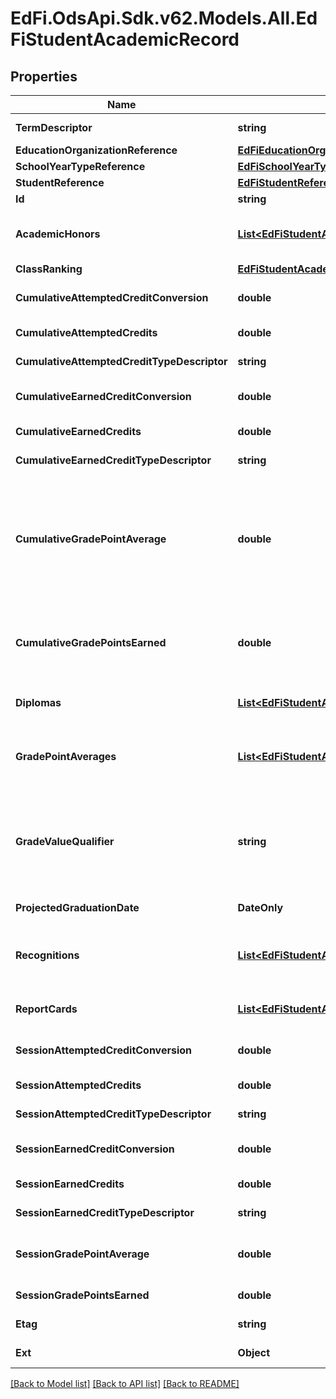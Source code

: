 # EdFi.OdsApi.Sdk.v62.Models.All.EdFiStudentAcademicRecord

## Properties

Name | Type | Description | Notes
------------ | ------------- | ------------- | -------------
**TermDescriptor** | **string** | The term for the session during the school year. | 
**EducationOrganizationReference** | [**EdFiEducationOrganizationReference**](EdFiEducationOrganizationReference.md) |  | 
**SchoolYearTypeReference** | [**EdFiSchoolYearTypeReference**](EdFiSchoolYearTypeReference.md) |  | 
**StudentReference** | [**EdFiStudentReference**](EdFiStudentReference.md) |  | 
**Id** | **string** |  | [optional] 
**AcademicHonors** | [**List&lt;EdFiStudentAcademicRecordAcademicHonor&gt;**](EdFiStudentAcademicRecordAcademicHonor.md) | An unordered collection of studentAcademicRecordAcademicHonors. Academic distinctions earned by or awarded to the student. | [optional] 
**ClassRanking** | [**EdFiStudentAcademicRecordClassRanking**](EdFiStudentAcademicRecordClassRanking.md) |  | [optional] 
**CumulativeAttemptedCreditConversion** | **double** | Conversion factor that when multiplied by the number of credits is equivalent to Carnegie units. | [optional] 
**CumulativeAttemptedCredits** | **double** | The value of credits or units of value awarded for the completion of a course. | [optional] 
**CumulativeAttemptedCreditTypeDescriptor** | **string** | The type of credits or units of value awarded for the completion of a course. | [optional] 
**CumulativeEarnedCreditConversion** | **double** | Conversion factor that when multiplied by the number of credits is equivalent to Carnegie units. | [optional] 
**CumulativeEarnedCredits** | **double** | The value of credits or units of value awarded for the completion of a course. | [optional] 
**CumulativeEarnedCreditTypeDescriptor** | **string** | The type of credits or units of value awarded for the completion of a course. | [optional] 
**CumulativeGradePointAverage** | **double** | A measure of average performance in all courses taken by an individual during his or her school career as determined for record-keeping purposes. This is obtained by dividing the total grade points received by the total number of credits attempted. This usually includes grade points received and credits attempted in his or her current school as well as those transferred from schools in which the individual was previously enrolled. | [optional] 
**CumulativeGradePointsEarned** | **double** | The cumulative number of grade points an individual earns by successfully completing courses or examinations during his or her enrollment in the current school as well as those transferred from schools in which the individual had been previously enrolled. | [optional] 
**Diplomas** | [**List&lt;EdFiStudentAcademicRecordDiploma&gt;**](EdFiStudentAcademicRecordDiploma.md) | An unordered collection of studentAcademicRecordDiplomas. Diploma(s) earned by the student. | [optional] 
**GradePointAverages** | [**List&lt;EdFiStudentAcademicRecordGradePointAverage&gt;**](EdFiStudentAcademicRecordGradePointAverage.md) | An unordered collection of studentAcademicRecordGradePointAverages. The grade point average for an individual computed as the grade points earned divided by the number of credits attempted. | [optional] 
**GradeValueQualifier** | **string** | The scale of equivalents, if applicable, for grades awarded as indicators of performance in schoolwork. For example, numerical equivalents for letter grades used in determining a student&#39;s grade point average (A&#x3D;4, B&#x3D;3, C&#x3D;2, D&#x3D;1 in a four-point system) or letter equivalents for percentage grades (90-100%&#x3D;A, 80-90%&#x3D;B, etc.). | [optional] 
**ProjectedGraduationDate** | **DateOnly** | The month and year the student is projected to graduate. | [optional] 
**Recognitions** | [**List&lt;EdFiStudentAcademicRecordRecognition&gt;**](EdFiStudentAcademicRecordRecognition.md) | An unordered collection of studentAcademicRecordRecognitions. Recognitions given to the student for accomplishments in a co-curricular or extracurricular activity. | [optional] 
**ReportCards** | [**List&lt;EdFiStudentAcademicRecordReportCard&gt;**](EdFiStudentAcademicRecordReportCard.md) | An unordered collection of studentAcademicRecordReportCards. Report cards for the student. | [optional] 
**SessionAttemptedCreditConversion** | **double** | Conversion factor that when multiplied by the number of credits is equivalent to Carnegie units. | [optional] 
**SessionAttemptedCredits** | **double** | The value of credits or units of value awarded for the completion of a course. | [optional] 
**SessionAttemptedCreditTypeDescriptor** | **string** | The type of credits or units of value awarded for the completion of a course. | [optional] 
**SessionEarnedCreditConversion** | **double** | Conversion factor that when multiplied by the number of credits is equivalent to Carnegie units. | [optional] 
**SessionEarnedCredits** | **double** | The value of credits or units of value awarded for the completion of a course. | [optional] 
**SessionEarnedCreditTypeDescriptor** | **string** | The type of credits or units of value awarded for the completion of a course. | [optional] 
**SessionGradePointAverage** | **double** | The grade point average for an individual computed as the grade points earned during the session divided by the number of credits attempted. | [optional] 
**SessionGradePointsEarned** | **double** | The number of grade points an individual earned for this session. | [optional] 
**Etag** | **string** | A unique system-generated value that identifies the version of the resource. | [optional] 
**Ext** | **Object** | Extensions to the StudentAcademicRecord entity. | [optional] 

[[Back to Model list]](../../README.md#documentation-for-models) [[Back to API list]](../../README.md#documentation-for-api-endpoints) [[Back to README]](../../README.md)

